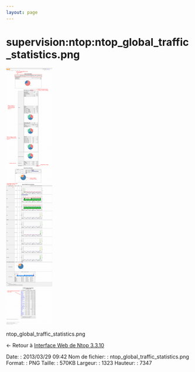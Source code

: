 ```yaml
---
layout: page
---
```


supervision:ntop:ntop\_global\_traffic\_statistics.png
======================================================

[![ntop\_global\_traffic\_statistics.png](../../../assets/media/supervision/ntop/ntop_global_traffic_statistics.png@cache=&w=126&h=700 "ntop_global_traffic_statistics.png")](../../../assets/media/supervision/ntop/ntop_global_traffic_statistics.png@cache= "Afficher le fichier original")

ntop\_global\_traffic\_statistics.png

← Retour à [Interface Web de Ntop
3.3.10](../../../supervision/ntop/ntop-interface-web.html "supervision:ntop:ntop-interface-web")

Date:
:   2013/03/29 09:42
Nom de fichier:
:   ntop\_global\_traffic\_statistics.png
Format:
:   PNG
Taille:
:   570KB
Largeur:
:   1323
Hauteur:
:   7347

